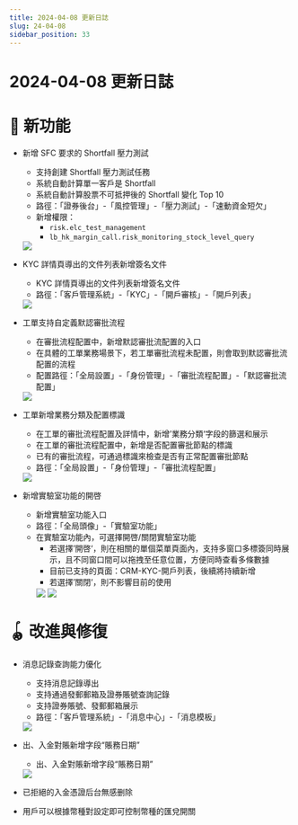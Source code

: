 ```yaml
---
title: 2024-04-08 更新日誌
slug: 24-04-08
sidebar_position: 33
---
```



# 2024-04-08 更新日誌

# 🎉 新功能

- 新增 SFC 要求的 Shortfall 壓力測試
    - 支持創建 Shortfall 壓力測試任務
    - 系統自動計算單一客戶是 Shortfall
    - 系統自動計算股票不可抵押後的 Shortfall 變化 Top 10
    - 路徑：「證券後台」-「風控管理」-「壓力測試」-「速動資金短欠」
    - 新增權限：
        - `risk.elc_test_management`
        - `lb_hk_margin_call.risk_monitoring_stock_level_query`
    <img src="/assets/O8d6biA5aovDjCxIQePcgCN8n5c.png" src-width="3740" src-height="1438" align="center"/>

- KYC 詳情頁導出的文件列表新增簽名文件
    - KYC 詳情頁導出的文件列表新增簽名文件
    - 路徑：「客戶管理系統」-「KYC」-「開戶審核」-「開戶列表」
    <img src="/assets/TY93bHsAlogu8jxM6Suc3AXynqc.png" src-width="2460" src-height="1090" align="center"/>

- 工單支持自定義默認審批流程
    - 在審批流程配置中，新增默認審批流配置的入口
    - 在具體的工單業務場景下，若工單審批流程未配置，則會取到默認審批流配置的流程
    - 配置路徑：「全局設置」-「身份管理」-「審批流程配置」-「默認審批流配置」
    <img src="/assets/ZqhBbdO5roHtaLxmTd1cSDDpnrP.png" src-width="2462" src-height="732" align="center"/>

- 工單新增業務分類及配置標識
    - 在工單的審批流程配置及詳情中，新增’業務分類‘字段的篩選和展示
    - 在工單的審批流程配置中，新增是否配置審批節點的標識
    - 已有的審批流程，可通過標識來檢查是否有正常配置審批節點
    - 路徑：「全局設置」-「身份管理」-「審批流程配置」
    <img src="/assets/GRGsbTe45o1OIox9K1PclzOOnEb.png" src-width="2540" src-height="919" align="center"/>

- 新增實驗室功能的開啓
    - 新增實驗室功能入口
    - 路徑：「全局頭像」-「實驗室功能」
    - 在實驗室功能內，可選擇開啓/關閉實驗室功能
        - 若選擇’開啓‘，則在相關的單個菜單頁面內，支持多窗口多標簽同時展示，且不同窗口間可以拖拽至任意位置，方便同時查看多條數據
        - 目前已支持的頁面：CRM-KYC-開戶列表，後續將持續新增
        - 若選擇’關閉‘，則不影響目前的使用
        <img src="/assets/GrPsbumgtoieVYxckpycV9MKnBe.png" src-width="2468" src-height="1010" align="center"/>
        <img src="/assets/YBjpbqNUCokxw3xpIIkcQRWHnPo.png" src-width="2834" src-height="845" align="center"/>

# 🪀 改進與修復

- 消息記錄查詢能力優化
    - 支持消息記錄導出
    - 支持通過發郵郵箱及證券賬號查詢記錄
    - 支持證券賬號、發郵郵箱展示
    - 路徑：「客戶管理系統」-「消息中心」-「消息模板」
    <img src="/assets/He7hbtZqIoATc0xtD6mczRzWnqb.png" src-width="3178" src-height="784" align="center"/>

- 出、入金對賬新增字段“賬務日期”
    - 出、入金對賬新增字段“賬務日期”
    <img src="/assets/Bre5bavteofJ14xJ7sIcnLjXnFe.png" src-width="2794" src-height="946" align="center"/>

- 已拒絕的入金憑證后台無感删除
- 用戶可以根據幣種對設定即可控制幣種的匯兌開關

